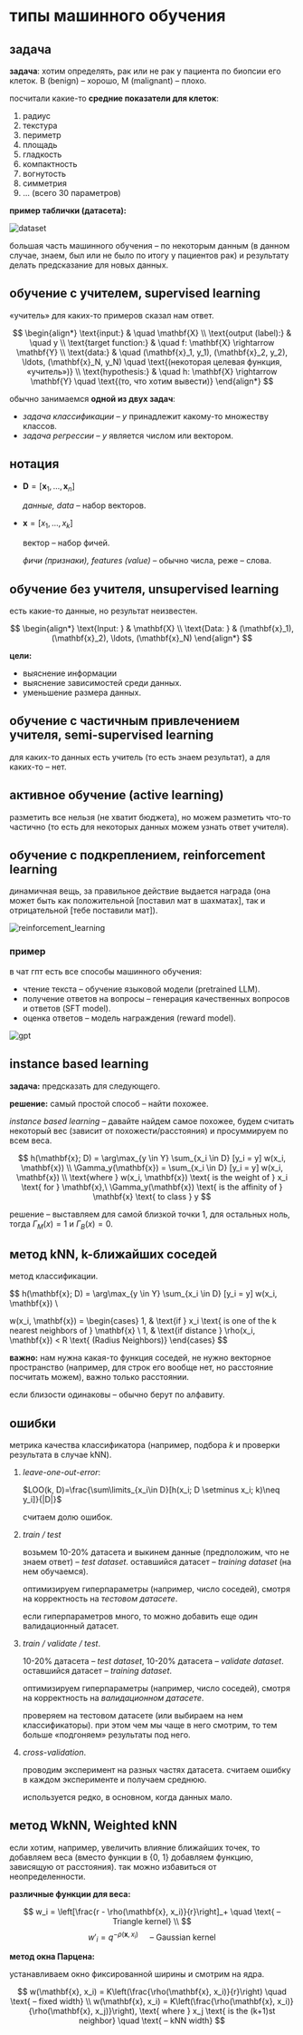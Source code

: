 <!-- 2024/09/09 -->
# типы машинного обучения

## задача

**задача**: хотим определять, рак или не рак у пациента по биопсии его клеток.
B (benign) – хорошо, M (malignant) – плохо.

посчитали какие-то **средние показатели для клеток**:

1. радиус
2. текстура
3. периметр
4. площадь
5. гладкость
6. компактность
7. вогнутость
8. симметрия
9. ... (всего 30 параметров)

**пример таблички (датасета):**

![dataset](images/01-01.png)

большая часть машинного обучения – по некоторым данным (в данном случае, знаем, был или не было по итогу у пациентов рак) и результату делать предсказание для новых данных.

## обучение с учителем, supervised learning

«учитель» для каких-то примеров сказал нам ответ.

$$
\begin{align*}
\text{input:} & \quad \mathbf{X} \\
\text{output (label):} & \quad y \\
\text{target function:} & \quad f: \mathbf{X} \rightarrow \mathbf{Y} \\
\text{data:} & \quad (\mathbf{x}_1, y_1), (\mathbf{x}_2, y_2), \ldots, (\mathbf{x}_N, y_N) \quad \text{(некоторая целевая функция, «учитель»)} \\
\text{hypothesis:} & \quad h: \mathbf{X} \rightarrow \mathbf{Y} \quad \text{(то, что хотим вывести)}
\end{align*}
$$

обычно занимаемся **одной из двух задач**:

- *задача классификации* – $y$ принадлежит какому-то множеству классов.
- *задача регрессии* – $y$ является числом или вектором.

## нотация

- $\mathbf{D}=[\mathbf{x}_1, ..., \mathbf{x}_n]$
  
  *данные, data* – набор векторов.
- $\mathbf{x} =[x_1, ..., x_k]$
  
  вектор – набор фичей.

  *фичи (признаки), features (value)* – обычно числа, реже – слова.

## обучение без учителя, unsupervised learning

есть какие-то данные, но результат неизвестен.

$$
\begin{align*}
\text{Input: } & \mathbf{X} \\
\text{Data: } & (\mathbf{x}_1), (\mathbf{x}_2), \ldots, (\mathbf{x}_N)
\end{align*}
$$

**цели:**

- выяснение информации
- выяснение зависимостей среди данных.
- уменьшение размера данных.

## обучение с частичным привлечением учителя, semi-supervised learning

для каких-то данных есть учитель (то есть знаем результат), а для каких-то – нет.

## активное обучение (active learning)

разметить все нельзя (не хватит бюджета), но можем разметить что-то частично (то есть для некоторых данных можем узнать ответ учителя).

## обучение с подкреплением, reinforcement learning

динамичная вещь, за правильное действие выдается награда (она может быть как положительной \[поставил мат в шахматах\], так и отрицательной \[тебе поставили мат\]).

![reinforcement_learning](images/01-02.png)

### пример

в чат гпт есть все способы машинного обучения:

- чтение текста – обучение языковой модели (pretrained LLM).
- получение ответов на вопросы – генерация качественных вопросов и ответов (SFT model).
- оценка ответов – модель награждения (reward model).

![gpt](images/01-03.png)

## instance based learning

**задача:** предсказать для следующего.

**решение:** самый простой способ – найти похожее.

*instance based learning* – давайте найдем самое похожее, будем считать некоторый вес (зависит от похожести/расстояния) и просуммируем по всем веса.

$$
h(\mathbf{x}; D) = \arg\max_{y \in Y} \sum_{x_i \in D} [y_i = y] w(x_i, \mathbf{x})
\\
\Gamma_y(\mathbf{x}) = \sum_{x_i \in D} [y_i = y] w(x_i, \mathbf{x}) \\
\text{where } w(x_i, \mathbf{x}) \text{ is the weight of } x_i \text{ for } \mathbf{x},\
\Gamma_y(\mathbf{x}) \text{ is the affinity of } \mathbf{x} \text{ to class } y
$$

решение – выставляем для самой близкой точки 1, для остальных ноль, тогда $\Gamma_M(x)=1$ и $\Gamma_B(x)=0$.

## метод kNN, k-ближайших соседей

метод классификации.

$$
h(\mathbf{x}; D) = \arg\max_{y \in Y} \sum_{x_i \in D} [y_i = y] w(x_i, \mathbf{x}) \\

w(x_i, \mathbf{x}) =
\begin{cases}
1, & \text{if } x_i \text{ is one of the k nearest neighbors of } \mathbf{x} \\
1, & \text{if distance } \rho(x_i, \mathbf{x}) < R \text{ (Radius Neighbors)}
\end{cases}
$$

**важно:** нам нужна какая-то функция соседей, не нужно векторное пространство (например, для строк его вообще нет, но расстояние посчитать можем), важно только расстоянии.

если близости одинаковы – обычно берут по алфавиту.

## ошибки

метрика качества классификатора (например, подбора $k$ и проверки результата в случае kNN).

1. *leave-one-out-error*:

   $LOO(k, D)=\frac{\sum\limits_{x_i\in D}[h(x_i; D \setminus x_i; k)\neq y_i]}{|D|}$

   считаем долю ошибок.
2. *train / test*

   возьмем 10-20% датасета и выкинем данные (предположим, что не знаем ответ) – *test dataset*. оставшийся датасет – *training dataset* (на нем обучаемся).

   оптимизируем гиперпараметры (например, число соседей), смотря на корректность на *тестовом датасете*.

   если гиперпараметров много, то можно добавить еще один валидационный датасет.
3. *train / validate / test*.

   10-20% датасета – *test dataset*, 10-20% датасета – *validate dataset*. оставшийся датасет – *training dataset*.

   оптимизируем гиперпараметры (например, число соседей), смотря на корректность на *валидационном датасете*.

   проверяем на тестовом датасете (или выбираем на нем классификаторы). при этом чем мы чаще в него смотрим, то тем больше «подгоняем» результаты под него.
4. *сross-validation*.

   проводим эксперимент на разных частях датасета. считаем ошибку в каждом эксперименте и получаем среднюю.

   используется редко, в основном, когда данных мало.

## метод WkNN, Weighted kNN

если хотим, например, увеличить влияние ближайших точек, то добавляем веса (вместо функции в {0, 1} добавляем функцию, зависящую от расстояния). так можно избавиться от неопределенности.

**различные функции для веса:**

$$
w_i = \left[\frac{r - \rho(\mathbf{x}, x_i)}{r}\right]_+ \quad \text{ – Triangle kernel} \\
$$
$$
w'_i = q^{-\rho(\mathbf{x}, x_i)} \quad \text{ – Gaussian kernel}
$$

**метод окна Парцена:**

устанавливаем окно фиксированной ширины и смотрим на ядра.

$$
w(\mathbf{x}, x_i) = K\left(\frac{\rho(\mathbf{x}, x_i)}{r}\right) \quad \text{ – fixed width} \\
w(\mathbf{x}, x_i) = K\left(\frac{\rho(\mathbf{x}, x_i)}{\rho(\mathbf{x}, x_j)}\right), \text{ where } x_j \text{ is the (k+1)st neighbor} \quad \text{ – kNN width}
$$
